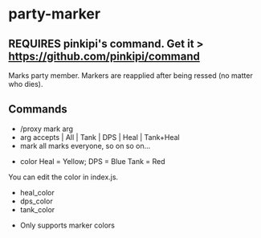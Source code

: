 # party-marker

## REQUIRES pinkipi's command. Get it > https://github.com/pinkipi/command

Marks party member. Markers are reapplied after being ressed (no matter who dies).

## Commands
* /proxy mark arg
* arg accepts | All
              | Tank
               | DPS
               | Heal
               | Tank+Heal
* mark all marks everyone, so on so on...

- color 
Heal = Yellow;
DPS = Blue
Tank = Red

You can edit the color in index.js.
* heal_color
* dps_color
* tank_color
- Only supports marker colors 

